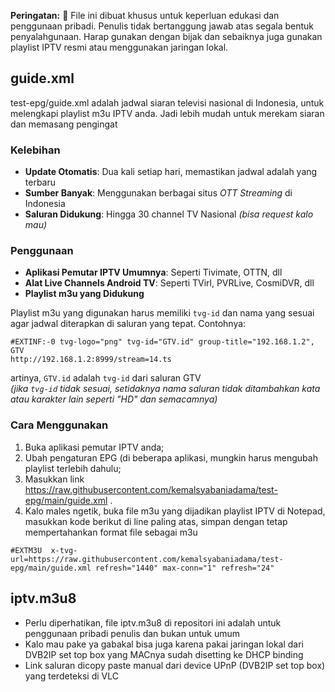 **Peringatan:** :red_circle: File ini dibuat khusus untuk keperluan edukasi dan penggunaan pribadi. Penulis tidak bertanggung jawab atas segala bentuk penyalahgunaan. Harap gunakan dengan bijak dan sebaiknya juga gunakan playlist IPTV resmi atau menggunakan jaringan lokal.

## guide.xml
test-epg/guide.xml adalah jadwal siaran televisi nasional di Indonesia, untuk melengkapi playlist m3u IPTV anda. Jadi lebih mudah untuk merekam siaran dan memasang pengingat<br>

### Kelebihan
- **Update Otomatis**: Dua kali setiap hari, memastikan jadwal adalah yang terbaru
- **Sumber Banyak**: Menggunakan berbagai situs *OTT Streaming* di Indonesia
- **Saluran Didukung**: Hingga 30 channel TV Nasional *(bisa request kalo mau)*

### Penggunaan
- **Aplikasi Pemutar IPTV Umumnya**: Seperti Tivimate, OTTN, dll
- **Alat Live Channels Android TV**: Seperti TVirl, PVRLive, CosmiDVR, dll
- **Playlist m3u yang Didukung**

Playlist m3u yang digunakan harus memiliki `tvg-id` dan nama yang sesuai agar jadwal diterapkan di saluran yang tepat. Contohnya:
```
#EXTINF:-0 tvg-logo="png" tvg-id="GTV.id" group-title="192.168.1.2", GTV
http://192.168.1.2:8999/stream=14.ts
```
artinya, `GTV.id` adalah `tvg-id` dari saluran GTV<br>
*(jika `tvg-id` tidak sesuai, setidaknya nama saluran tidak ditambahkan kata atau karakter lain seperti "HD" dan semacamnya)*

### Cara Menggunakan
1. Buka aplikasi pemutar IPTV anda;
2. Ubah pengaturan EPG (di beberapa aplikasi, mungkin harus mengubah playlist terlebih dahulu;
3. Masukkan link https://raw.githubusercontent.com/kemalsyabaniadama/test-epg/main/guide.xml .
4. Kalo males ngetik, buka file m3u yang dijadikan playlist IPTV di Notepad, masukkan kode berikut di line paling atas, simpan dengan tetap mempertahankan format file sebagai m3u
```
#EXTM3U  x-tvg-url=https://raw.githubusercontent.com/kemalsyabaniadama/test-epg/main/guide.xml refresh="1440" max-conn="1" refresh="24"
```
## iptv.m3u8
- Perlu diperhatikan, file iptv.m3u8 di repositori ini adalah untuk penggunaan pribadi penulis dan bukan untuk umum
- Kalo mau pake ya gabakal bisa juga karena pakai jaringan lokal dari DVB2IP set top box yang MACnya sudah disetting ke DHCP binding
- Link saluran dicopy paste manual dari device UPnP (DVB2IP set top box) yang terdeteksi di VLC
